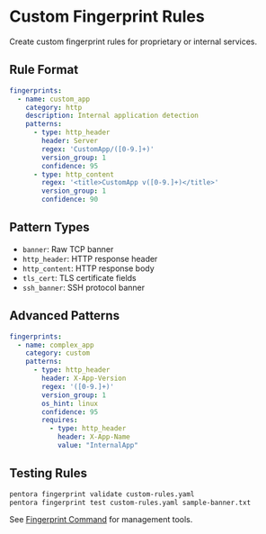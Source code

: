 # Custom Fingerprint Rules

Create custom fingerprint rules for proprietary or internal services.

## Rule Format

```yaml
fingerprints:
  - name: custom_app
    category: http
    description: Internal application detection
    patterns:
      - type: http_header
        header: Server
        regex: 'CustomApp/([0-9.]+)'
        version_group: 1
        confidence: 95
      - type: http_content
        regex: '<title>CustomApp v([0-9.]+)</title>'
        version_group: 1
        confidence: 90
```

## Pattern Types

- `banner`: Raw TCP banner
- `http_header`: HTTP response header
- `http_content`: HTTP response body
- `tls_cert`: TLS certificate fields
- `ssh_banner`: SSH protocol banner

## Advanced Patterns

```yaml
fingerprints:
  - name: complex_app
    category: custom
    patterns:
      - type: http_header
        header: X-App-Version
        regex: '([0-9.]+)'
        version_group: 1
        os_hint: linux
        confidence: 95
        requires:
          - type: http_header
            header: X-App-Name
            value: "InternalApp"
```

## Testing Rules

```bash
pentora fingerprint validate custom-rules.yaml
pentora fingerprint test custom-rules.yaml sample-banner.txt
```

See [Fingerprint Command](/cli/fingerprint) for management tools.
